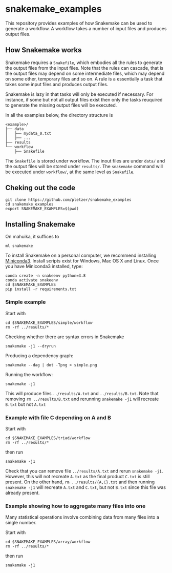 # snakemake_examples

This repository provides examples of how Snakemake can be used to generate a workflow. A workflow takes a number of input files and produces output files.

## How Snakemake works

Snakemake requires a `Snakefile`, which embodies all the rules to generate the output files from the input files. Note that the rules can cascade, that is the output files may depend on some intermediate files, which may depend on some other, temporary files and so on. A rule is a essentially a task that takes some input files and produces output files. 

Snakemake is lazy in that tasks will only be executed if necessary. For instance, if some but not all output files exist then only the tasks reuquired to generate the missing output files will be executed.

In all the examples below, the directory structure is
```
<example>/
├── data
│   ├── mydata_0.txt
│   ├── ...
├── results
└── workflow
    ├── Snakefile
```
The `Snakefile` is stored under workflow. The inout files are under `data/` and the output files will be stored under `results/`. The `snakemake` command will be executed under `workflow/`, at the same level as `Snakefile`.


## Cheking out the code

```
git clone https://github.com/pletzer/snakemake_examples
cd snakemake_examples
export SNAKEMAKE_EXAMPLES=$(pwd)
```

## Installing Snakemake

On mahuika, it suffices to 
```
ml snakemake
```

To install Snakemake on a personal computer, we recommend installing [Miniconda3](https://docs.conda.io/projects/conda/en/latest/user-guide/install/download.html). 
Install scripts exist for Windows, Mac OS X and Linux. Once you have Miniconda3 installed, type:
```
conda create -n snakeenv python=3.8
conda activate snakeenv
cd $SNAKEMAKE_EXAMPLES
pip install -r requirements.txt
```

### Simple example

Start with 
```
cd $SNAKEMAKE_EXAMPLES/simple/workflow
rm -rf ../results/*
```

Checking whether there are syntax errors in Snakemake
```
snakemake -j1 --dryrun
```

Producing a dependency graph:
```
snakemake --dag | dot -Tpng > simple.png
```

Running the workflow:
```
snakemake -j1
```

This will produce files `../results/A.txt` and `../results/B.txt`. Note that removing `rm ../results/B.txt` and rerunning `snakemake -j1` will recreate `B.txt` but not `A.txt`

### Example with file C depending on A and B

Start with 
```
cd $SNAKEMAKE_EXAMPLES/triad/workflow
rm -rf ../results/*
```
then run
```
snakemake -j1
```

Check that you can remove file `../results/A.txt` and rerun `snakemake -j1`. However, this will not recreate `A.txt` as the final product `C.txt` is still present. On the other hand, `rm ../results/{A,C}.txt` and then running `snakemake -j1` will recreate `A.txt` and `C.txt`, but not `B.txt` since this file was already present.

### Example showing how to aggregate many files into one

Many statistical operations involve combining data from many files into a single number. 

Start with 
```
cd $SNAKEMAKE_EXAMPLES/array/workflow
rm -rf ../results/*
```
then run
```
snakemake -j1
```


